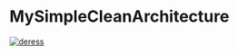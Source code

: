 # MySimpleCleanArchitecture
[![deress](https://circleci.com/gh/deress/MySimpleCleanArchitecture.svg?style=svg)](https://circleci.com/gh/deres/MySimpleCleanArchitecture)
